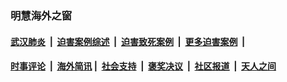 
### 明慧海外之窗

####  [武汉肺炎](indexes/365.md?t=05220000) &nbsp;|&nbsp;  [迫害案例综述](indexes/328.md?t=05220000) &nbsp;|&nbsp; [迫害致死案例](indexes/277.md?t=05220000)  &nbsp;|&nbsp; [更多迫害案例](indexes/81.md?t=05220000)  &nbsp;|&nbsp; 
####  [时事评论](indexes/19.md?t=05220000) &nbsp;|&nbsp; [海外简讯](indexes/245.md?t=05220000)&nbsp;|&nbsp;  [社会支持](indexes/140.md?t=05220000) &nbsp;|&nbsp; [褒奖决议](indexes/282.md?t=05220000) &nbsp;|&nbsp; [社区报道](indexes/91.md?t=05220000)  &nbsp;|&nbsp; [天人之间](indexes/78.md?t=05220000) 

